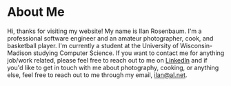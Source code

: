 # About Me

Hi, thanks for visiting my website! My name is Ilan Rosenbaum. I'm a professional software engineer and an amateur photographer, cook, and basketball player. I'm currently a student at the University of Wisconsin-Madison studying Computer Science. If you want to contact me for anything job/work related, please feel free to reach out to me on [LinkedIn](https://www.linkedin.com/in/ilan-rosenbaum-a96079191/) and if you'd like to get in touch with me about photography, cooking, or anything else, feel free to reach out to me through my email, [ilan@al.net](mailto:ilan@al.net).
